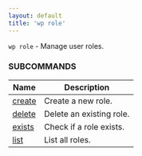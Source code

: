 ```yaml
---
layout: default
title: 'wp role'
---
```


`wp role` - Manage user roles.



### SUBCOMMANDS

<table>
	<thead>
	<tr>
		<th>Name</th>
		<th>Description</th>
	</tr>
	</thead>
	<tbody>
		<tr>
			<td><a href="/commands/role/create/">create</a></td>
			<td>Create a new role.</td>
		</tr>
		<tr>
			<td><a href="/commands/role/delete/">delete</a></td>
			<td>Delete an existing role.</td>
		</tr>
		<tr>
			<td><a href="/commands/role/exists/">exists</a></td>
			<td>Check if a role exists.</td>
		</tr>
		<tr>
			<td><a href="/commands/role/list/">list</a></td>
			<td>List all roles.</td>
		</tr>
	</tbody>
</table>
